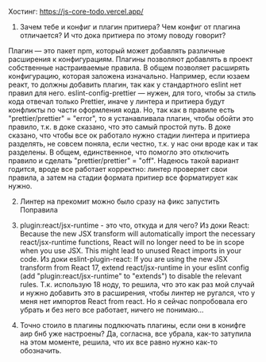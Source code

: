 Хостинг: https://js-core-todo.vercel.app/

1) Зачем тебе и конфиг и плагин притиера? Чем конфиг от плагина отличается? И что дока притиера по этому поводу говорит?

Плагин — это пакет npm, который может добавлять различные расширения к конфигурациям. Плагины позволяют добавлять в проект собственные настраиваемые правила. В общем позволяет расширять конфигурацию, которая заложена изначально. Например, если юзаем реакт, то должны добавить плагин, так как у стандартного eslint нет правил для него.
eslint-config-prettier — нужен, для того, чтобы за стиль кода отвечал только Prettier, иначе у линтера и притиера будут конфликты по части оформления кода.
Но, так как в правиле есть "prettier/prettier" = "error", то я устанавливала плагин, чтобы обойти это правило, т.к. в доке сказано, что это самый простой путь. 
В доке сказано, что чтобы все ок работало нужно стадии линтера и притиера разделять, не совсем поняла, если честно, т.к. у нас они вроде как и так разделены. В общем, единственное, что помогло это отключить правило и сделать "prettier/prettier" = "off". Надеюсь такой вариант годится, вроде все работает корректно: линтер проверяет свои правила, а затем на стадии формата притиер все форматирует как нужно.
	
2) Линтер на прекомит можно было сразу на фикс запустить
Поправила
	
3) plugin:react/jsx-runtime - это что, откуда и для чего?
Из доки React: Because the new JSX transform will automatically import the necessary react/jsx-runtime functions, React will no longer need to be in scope when you use JSX. This might lead to unused React imports in your code.
Из доки eslint-plugin-react: If you are using the new JSX transform from React 17, extend react/jsx-runtime in your eslint config (add "plugin:react/jsx-runtime" to "extends") to disable the relevant rules.
Т.к. использую 18 ноду, то решила, что это как раз мой случай и нужно добавить это в расширения, чтобы линтер не ругался, что у меня нет импортов React from react.
Но я сейчас попробовала его убрать и без него все работает, ничего не понимаю...

4) Точно стоило в плагины подлкючать плагины, если они в конифге аир бнб уже настроены?
Да, согласна, все убрала, как-то затупила на этом моменте, решила, что их все равно нужно как-то обозначить.
